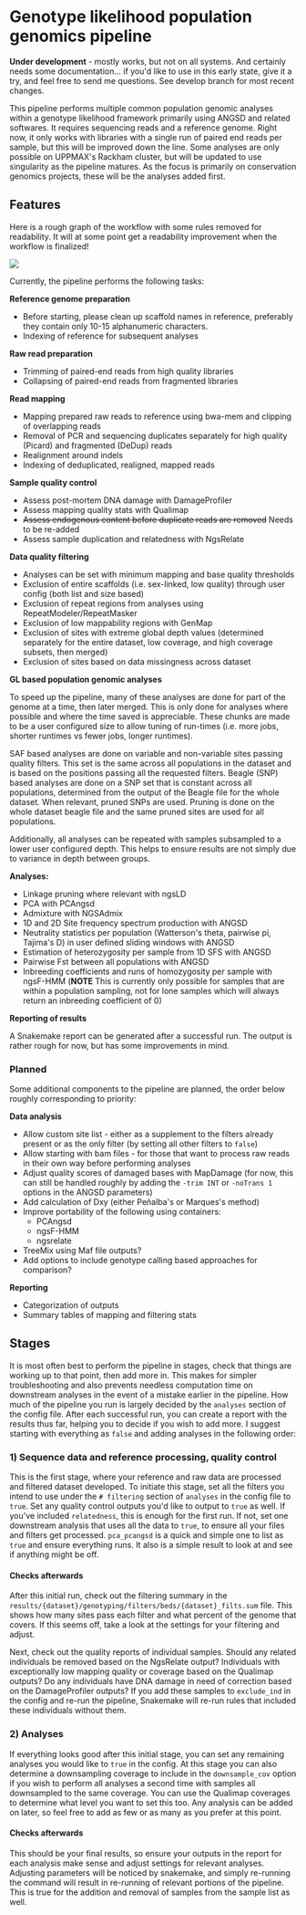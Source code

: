 # Genotype likelihood population genomics pipeline

**Under development** - mostly works, but not on all systems. And certainly 
needs some documentation... if you'd like to use in this early state, give it 
a try, and feel free to send me questions. See develop branch for most recent 
changes.

This pipeline performs multiple common population genomic analyses within a 
genotype likelihood framework primarily using ANGSD and related softwares. It 
requires sequencing reads and a reference genome. Right now, it only works 
with libraries with a single run of paired end reads per sample, but this will 
be improved down the line. Some analyses are only possible on UPPMAX's Rackham 
cluster, but will be updated to use singularity as the pipeline matures. As 
the focus is primarily on conservation genomics projects, these will be the 
analyses added first.

## Features

Here is a rough graph of the workflow with some rules removed for readability. 
It will at some point get a readability improvement when the workflow is 
finalized!

![](dag.svg)

Currently, the pipeline performs the following tasks:

**Reference genome preparation**

- Before starting, please clean up scaffold names in reference, preferably 
  they contain only 10-15 alphanumeric characters.
- Indexing of reference for subsequent analyses

**Raw read preparation**

- Trimming of paired-end reads from high quality libraries
- Collapsing of paired-end reads from fragmented libraries

**Read mapping**

- Mapping prepared raw reads to reference using bwa-mem and clipping of 
  overlapping reads
- Removal of PCR and sequencing duplicates separately for high quality 
  (Picard) and fragmented (DeDup) reads
- Realignment around indels
- Indexing of deduplicated, realigned, mapped reads

**Sample quality control**

- Assess post-mortem DNA damage with DamageProfiler
- Assess mapping quality stats with Qualimap
- ~~Assess endogenous content before duplicate reads are removed~~ Needs to be 
  re-added
- Assess sample duplication and relatedness with NgsRelate

**Data quality filtering**

- Analyses can be set with minimum mapping and base quality thresholds
- Exclusion of entire scaffolds (i.e. sex-linked, low quality) through user 
  config (both list and size based)
- Exclusion of repeat regions from analyses using RepeatModeler/RepeatMasker
- Exclusion of low mappability regions with GenMap
- Exclusion of sites with extreme global depth values (determined separately 
  for the entire dataset, low coverage, and high coverage subsets, then merged)
- Exclusion of sites based on data missingness across dataset

**GL based population genomic analyses**

To speed up the pipeline, many of these analyses are done for part of the 
genome at a time, then later merged. This is only done for analyses where 
possible and where the time saved is appreciable. These chunks are made to be 
a user configured size to allow tuning of run-times (i.e. more jobs, shorter 
runtimes vs fewer jobs, longer runtimes).

SAF based analyses are done on variable and non-variable sites passing quality 
filters. This set is the same across all populations in the dataset and is 
based on the positions passing all the requested filters. Beagle (SNP) based 
analyses are done on a SNP set that is constant across all populations, 
determined from the output of the Beagle file for the whole dataset. When 
relevant, pruned SNPs are used. Pruning is done on the whole dataset beagle 
file and the same pruned sites are used for all populations.

Additionally, all analyses can be repeated with samples subsampled to a lower 
user configured depth. This helps to ensure results are not simply due to 
variance in depth between groups.

**Analyses:**
- Linkage pruning where relevant with ngsLD
- PCA with PCAngsd
- Admixture with NGSAdmix
- 1D and 2D Site frequency spectrum production with ANGSD
- Neutrality statistics per population (Watterson's theta, pairwise pi, 
  Tajima's D) in user defined sliding windows with ANGSD
- Estimation of heterozygosity per sample from 1D SFS with ANGSD
- Pairwise Fst between all populations with ANGSD
- Inbreeding coefficients and runs of homozygosity per sample with ngsF-HMM 
  (**NOTE** This is currently only possible for samples that are within a 
  population sampling, not for lone samples which will always return an 
  inbreeding coefficient of 0)

**Reporting of results**

A Snakemake report can be generated after a successful run. The output is 
rather rough for now, but has some improvements in mind.

### Planned

Some additional components to the pipeline are planned, the order below 
roughly corresponding to priority:

**Data analysis**
- Allow custom site list - either as a supplement to the filters already 
  present or as the only filter (by setting all other filters to `false`)
- Allow starting with bam files - for those that want to process raw reads 
  in their own way before performing analyses
- Adjust quality scores of damaged bases with MapDamage (for now, this can 
  still be handled roughly by adding the `-trim INT` or `-noTrans 1` options 
  in the ANGSD parameters)
- Add calculation of Dxy (either Peñalba's or Marques's method)
- Improve portability of the following using containers:
  - PCAngsd
  - ngsF-HMM
  - ngsrelate
- TreeMix using Maf file outputs?
- Add options to include genotype calling based approaches for comparison?

**Reporting**

- Categorization of outputs
- Summary tables of mapping and filtering stats

## Stages

It is most often best to perform the pipeline in stages, check that things 
are working up to that point, then add more in. This makes for simpler 
troubleshooting and also prevents needless computation time on downstream 
analyses in the event of a mistake earlier in the pipeline. How much of the 
pipeline you run is largely decided by the `analyses` section of the config 
file. After each successful run, you can create a report with the results thus 
far, helping you to decide if you wish to add more. I suggest starting with 
everything as `false` and adding analyses in the following order:

### 1) Sequence data and reference processing, quality control

This is the first stage, where your reference and raw data are processed and 
filtered dataset developed. To initiate this stage, set all the filters you 
intend to use under the `# filtering` section of `analyses` in the config 
file to `true`. Set any quality control outputs you'd like to output to `true` 
as well. If you've included `relatedness`, this is enough for the first run. 
If not, set one downstream analysis that uses all the data to `true`,  to 
ensure all your files and filters get processed. `pca_pcangsd` is a quick and 
simple one to list as `true` and ensure everything runs. It also is a simple 
result to look at and see if anything might be off.

#### Checks afterwards

After this initial run, check out the filtering summary in the 
`results/{dataset}/genotyping/filters/beds/{dataset}_filts.sum` file. This 
shows how many sites pass each filter and what percent of the genome that 
covers. If this seems off, take a look at the settings for your filtering and 
adjust.

Next, check out the quality reports of individual samples. Should any related 
individuals be removed based on the NgsRelate output? Individuals with 
exceptionally low mapping quality or coverage based on the Qualimap outputs? 
Do any individuals have DNA damage in need of correction based on the 
DamageProfiler outputs? If you add these samples to `exclude_ind` in the 
config and re-run the pipeline, Snakemake will re-run rules that included 
these individuals without them.

### 2) Analyses

If everything looks good after this initial stage, you can set any remaining 
analyses you would like to `true` in the config. At this stage you can also 
determine a downsampling coverage to include in the `downsample_cov` option if 
you wish to perform all analyses a second time with samples all downsampled to 
the same coverage. You can use the Qualimap coverages to determine what level 
you want to set this too. Any analysis can be added on later, so feel free to 
add as few or as many as you prefer at this point.

#### Checks afterwards

This should be your final results, so ensure your outputs in the report for 
each analysis make sense and adjust settings for relevant analyses. Adjusting 
parameters will be noticed by snakemake, and simply re-running the command 
will result in re-running of relevant portions of the pipeline. This is true 
for the addition and removal of samples from the sample list as well.